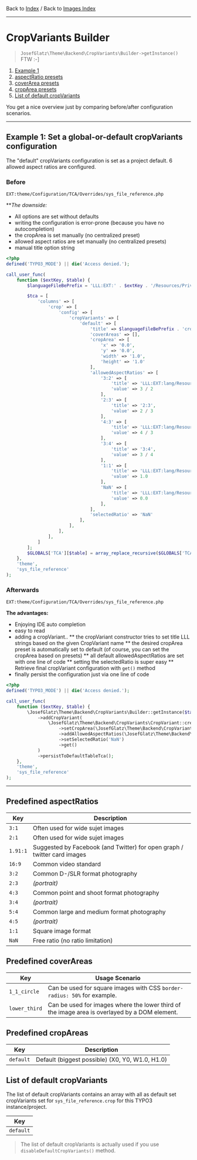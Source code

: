 Back to [Index](../Index.md) / Back to [Images Index](Index.md)

---

# CropVariants Builder

> `JosefGlatz\Theme\Backend\CropVariants\Builder->getInstance()` FTW :-]


1. [Example 1](#example-1-set-a-global-or-default-cropvariants-configuration)
1. [aspectRatio presets](#predefined-aspectratios)
1. [coverArea presets](#predefined-coverareas)
1. [cropArea presets](#predefined-cropareas)
1. [List of default cropVariants]()

You get a nice overview just by comparing before/after configuration scenarios.

---

## Example 1: Set a global-or-default cropVariants configuration

The "default" cropVariants configuration is set as a project default. 6 allowed aspect ratios are configured.

### Before
`EXT:theme/Configuration/TCA/Overrides/sys_file_reference.php`

***The downside:*
* All options are set without defaults
* writing the configuration is error-prone (because you have no autocompletion)
* the cropArea is set manually (no centralized preset)
* allowed aspect ratios are set manually (no centralized presets)
* manual title option string

```php
<?php
defined('TYPO3_MODE') || die('Access denied.');

call_user_func(
    function ($extKey, $table) {
        $languageFileBePrefix = 'LLL:EXT:' . $extKey . '/Resources/Private/Language/locallang_BackendGeneral.xlf:';

        $tca = [
            'columns' => [
                'crop' => [
                    'config' => [
                        'cropVariants' => [
                            'default' => [
                                'title' => $languageFileBePrefix . 'crop_variants.default.label',
                                'coverAreas' => [],
                                'cropArea' => [
                                    'x' => '0.0',
                                    'y' => '0.0',
                                    'width' => '1.0',
                                    'height' => '1.0'
                                ],
                                'allowedAspectRatios' => [
                                    '3:2' => [
                                        'title' => 'LLL:EXT:lang/Resources/Private/Language/locallang_wizards.xlf:imwizard.ratio.3_2',
                                        'value' => 3 / 2
                                    ],
                                    '2:3' => [
                                        'title' => '2:3',
                                        'value' => 2 / 3
                                    ],
                                    '4:3' => [
                                        'title' => 'LLL:EXT:lang/Resources/Private/Language/locallang_wizards.xlf:imwizard.ratio.4_3',
                                        'value' => 4 / 3
                                    ],
                                    '3:4' => [
                                        'title' => '3:4',
                                        'value' => 3 / 4
                                    ],
                                    '1:1' => [
                                        'title' => 'LLL:EXT:lang/Resources/Private/Language/locallang_wizards.xlf:imwizard.ratio.1_1',
                                        'value' => 1.0
                                    ],
                                    'NaN' => [
                                        'title' => 'LLL:EXT:lang/Resources/Private/Language/locallang_wizards.xlf:imwizard.ratio.free',
                                        'value' => 0.0
                                    ],
                                ],
                                'selectedRatio' => 'NaN'
                            ],
                        ],
                    ],
                ],
            ]
        ];
        $GLOBALS['TCA'][$table] = array_replace_recursive($GLOBALS['TCA'][$table], $tca);
    },
    'theme',
    'sys_file_reference'
);
```

### Afterwards
`EXT:theme/Configuration/TCA/Overrides/sys_file_reference.php`

**The advantages:**
* Enjoying IDE auto completion
* easy to read
* adding a cropVariant..
** the cropVariant constructor tries to set title LLL strings based on the given CropVariant name
** the desired cropArea preset is automatically set to default (of course, you can set the cropArea based on presets)
** all default allowedAspectRatios are set with one line of code
** setting the selectedRatio is super easy
** Retrieve final cropVariant configuration with `get()` method
* finally persist the configuration just via one line of code


```php
<?php
defined('TYPO3_MODE') || die('Access denied.');

call_user_func(
    function ($extKey, $table) {
        \JosefGlatz\Theme\Backend\CropVariants\Builder::getInstance($table, 'crop')
            ->addCropVariant(
                \JosefGlatz\Theme\Backend\CropVariants\CropVariant::create('default')
                    ->setCropArea(\JosefGlatz\Theme\Backend\CropVariants\Defaults\CropArea::get())
                    ->addAllowedAspectRatios(\JosefGlatz\Theme\Backend\CropVariants\Defaults\AspectRatio::getDefaults())
                    ->setSelectedRatio('NaN')
                    ->get()
            )
            ->persistToDefaultTableTca();
    },
    'theme',
    'sys_file_reference'
);
```
---

## Predefined aspectRatios

| Key      | Description                                                              |
| -------- | ------------------------------------------------------------------------ |
| `3:1`    | Often used for wide sujet images                                         |
| `2:1`    | Often used for wide sujet images                                         |
| `1.91:1` | Suggested by Facebook (and Twitter) for open graph / twitter card images |
| `16:9`   | Common video standard                                                    |
| `3:2`    | Common D-/SLR format photography                                         |
| `2:3`    | *(portrait)*                                                             |
| `4:3`    | Common point and shoot format photography                                |
| `3:4`    | *(portrait)*                                                             |
| `5:4`    | Common large and medium format photography                               |
| `4:5`    | *(portrait)*                                                             |
| `1:1`    | Square image format                                                      |
| `NaN`    | Free ratio (no ratio limitation)                                         |

## Predefined coverAreas

| Key           | Usage Scenario                                                                                |
| ------------- | --------------------------------------------------------------------------------------------- |
| `1_1_circle`  | Can be used for square images with CSS `border-radius: 50%` for example.                      |
| `lower_third` | Can be used for images where the lower third of the image area is overlayed by a DOM element. |

## Predefined cropAreas

| Key       | Description                                     |
| --------- | ----------------------------------------------- |
| `default` | Default (biggest possible) (X0, Y0, W1.0, H1.0) |

## List of default cropVariants

The list of default cropVariants contains an array with all as default set cropVariants set for `sys_file_reference.crop` for this TYPO3 instance/project.

| Key       |
| --------- |
| `default` |

> The list of default cropVariants is actually used if you use `disableDefaultCropVariants()` method.
